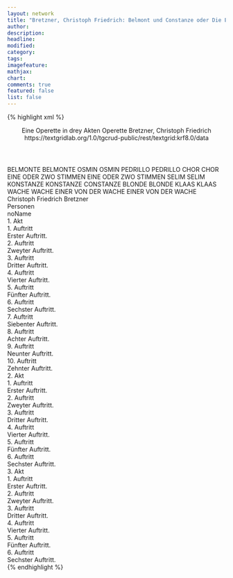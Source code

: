 ```yaml
---
layout: network
title: "Bretzner, Christoph Friedrich: Belmont und Constanze oder Die Entführung aus dem Serail (1781)"
author:
description:
headline:
modified:
category:
tags:
imagefeature:
mathjax:
chart:
comments: true
featured: false
list: false
---
```

{% highlight xml %}
<?xml-model href="https://raw.githubusercontent.com/DLiNa/project/master/rules/lina.rnc"?><?xml-model href="https://raw.githubusercontent.com/DLiNa/project/master/rules/lina.sch"?>
<play xmlns="http://lina.digital">
  <header>
    <title>Belmont und Constanze oder Die Entführung aus dem Serail</title>
    <subtitle>Eine Operette in drey Akten</subtitle>
    <genretitle>Operette</genretitle>
    <author>Bretzner, Christoph Friedrich</author>
    <date type="print"/>
    <date type="premiere" when="1781"/>
    <date type="written"/>
    <source>https://textgridlab.org/1.0/tgcrud-public/rest/textgrid:krf8.0/data</source>
  </header>
  <personae>
    <character>
      <name>BELMONTE</name>
      <alias xml:id="belmonte">
        <name>BELMONTE</name>
      </alias>
    </character>
    <character>
      <name>OSMIN</name>
      <alias xml:id="osmin">
        <name>OSMIN</name>
      </alias>
    </character>
    <character>
      <name>PEDRILLO</name>
      <alias xml:id="pedrillo">
        <name>PEDRILLO</name>
      </alias>
    </character>
    <character>
      <name>CHOR</name>
      <alias xml:id="chor">
        <name>CHOR</name>
      </alias>
    </character>
    <character>
      <name>EINE ODER ZWO STIMMEN</name>
      <alias xml:id="eine_oder_zwo_stimmen">
        <name>EINE ODER ZWO STIMMEN</name>
      </alias>
    </character>
    <character>
      <name>SELIM</name>
      <alias xml:id="selim">
        <name>SELIM</name>
      </alias>
    </character>
    <character>
      <name>KONSTANZE</name>
      <alias xml:id="konstanze">
        <name>KONSTANZE</name>
      </alias>
      <alias xml:id="constanze">
        <name>CONSTANZE</name>
      </alias>
    </character>
    <character>
      <name>BLONDE</name>
      <alias xml:id="blonde">
        <name>BLONDE</name>
      </alias>
    </character>
    <character>
      <name>KLAAS</name>
      <alias xml:id="klaas">
        <name>KLAAS</name>
      </alias>
    </character>
    <character>
      <name>WACHE</name>
      <alias xml:id="wache">
        <name>WACHE</name>
      </alias>
    </character>
    <character>
      <name>EINER VON DER WACHE</name>
      <alias xml:id="einer_von_der_wache">
        <name>EINER VON DER WACHE</name>
      </alias>
    </character>
  </personae>
  <text>
    <div>
      <head>Christoph Friedrich Bretzner</head>
    </div>
    <div>
      <head>Personen</head>
      <div>
        <head>noName</head>
      </div>
    </div>
    <div>
      <head>1. Akt</head>
      <div>
        <head>1. Auftritt</head>
        <div>
          <head>Erster Auftritt.</head>
          <sp who="#belmonte">
            <amount n="1" unit="speech_acts"/>
            <amount n="110" unit="words"/>
            <amount n="530" unit="chars"/>
          </sp>
        </div>
      </div>
      <div>
        <head>2. Auftritt</head>
        <div>
          <head>Zweyter Auftritt.</head>
          <sp who="#osmin">
            <amount n="13" unit="speech_acts"/>
            <amount n="200" unit="words"/>
            <amount n="21" unit="lines"/>
            <amount n="1097" unit="chars"/>
          </sp>
          <sp who="#belmonte">
            <amount n="15" unit="speech_acts"/>
            <amount n="203" unit="words"/>
            <amount n="20" unit="lines"/>
            <amount n="1125" unit="chars"/>
          </sp>
        </div>
      </div>
      <div>
        <head>3. Auftritt</head>
        <div>
          <head>Dritter Auftritt.</head>
          <sp who="#osmin">
            <amount n="5" unit="speech_acts"/>
            <amount n="155" unit="words"/>
            <amount n="2" unit="lines"/>
            <amount n="846" unit="chars"/>
          </sp>
          <sp who="#pedrillo">
            <amount n="4" unit="speech_acts"/>
            <amount n="55" unit="words"/>
            <amount n="3" unit="lines"/>
            <amount n="277" unit="chars"/>
          </sp>
        </div>
      </div>
      <div>
        <head>4. Auftritt</head>
        <div>
          <head>Vierter Auftritt.</head>
          <sp who="#pedrillo">
            <amount n="12" unit="speech_acts"/>
            <amount n="517" unit="words"/>
            <amount n="1" unit="lines"/>
            <amount n="2923" unit="chars"/>
          </sp>
          <sp who="#belmonte">
            <amount n="11" unit="speech_acts"/>
            <amount n="125" unit="words"/>
            <amount n="9" unit="lines"/>
            <amount n="633" unit="chars"/>
          </sp>
        </div>
      </div>
      <div>
        <head>5. Auftritt</head>
        <div>
          <head>Fünfter Auftritt.</head>
          <sp who="#belmonte">
            <amount n="1" unit="speech_acts"/>
            <amount n="74" unit="words"/>
            <amount n="14" unit="lines"/>
            <amount n="372" unit="chars"/>
          </sp>
          <sp who="#pedrillo">
            <amount n="1" unit="speech_acts"/>
            <amount n="10" unit="words"/>
            <amount n="1" unit="lines"/>
            <amount n="66" unit="chars"/>
          </sp>
        </div>
      </div>
      <div>
        <head>6. Auftritt</head>
        <div>
          <head>Sechster Auftritt.</head>
          <sp who="#chor #eine_oder_zwo_stimmen">
            <amount n="2" unit="speech_acts"/>
            <amount n="34" unit="words"/>
            <amount n="8" unit="lines"/>
            <amount n="204" unit="chars"/>
          </sp>
          <sp who="#eine_oder_zwo_stimmen">
            <amount n="1" unit="speech_acts"/>
            <amount n="24" unit="words"/>
            <amount n="8" unit="lines"/>
            <amount n="142" unit="chars"/>
          </sp>
        </div>
      </div>
      <div>
        <head>7. Auftritt</head>
        <div>
          <head>Siebenter Auftritt.</head>
          <sp who="#selim">
            <amount n="9" unit="speech_acts"/>
            <amount n="172" unit="words"/>
            <amount n="7" unit="lines"/>
            <amount n="914" unit="chars"/>
          </sp>
          <sp who="#constanze">
            <amount n="1" unit="speech_acts"/>
            <amount n="17" unit="words"/>
            <amount n="1" unit="lines"/>
            <amount n="74" unit="chars"/>
          </sp>
          <sp who="#konstanze">
            <amount n="8" unit="speech_acts"/>
            <amount n="192" unit="words"/>
            <amount n="15" unit="lines"/>
            <amount n="1024" unit="chars"/>
          </sp>
        </div>
      </div>
      <div>
        <head>8. Auftritt</head>
        <div>
          <head>Achter Auftritt.</head>
          <sp who="#selim">
            <amount n="3" unit="speech_acts"/>
            <amount n="73" unit="words"/>
            <amount n="1" unit="lines"/>
            <amount n="417" unit="chars"/>
          </sp>
          <sp who="#pedrillo">
            <amount n="2" unit="speech_acts"/>
            <amount n="46" unit="words"/>
            <amount n="1" unit="lines"/>
            <amount n="263" unit="chars"/>
          </sp>
          <sp who="#belmonte">
            <amount n="1" unit="speech_acts"/>
            <amount n="17" unit="words"/>
            <amount n="1" unit="lines"/>
            <amount n="97" unit="chars"/>
          </sp>
        </div>
      </div>
      <div>
        <head>9. Auftritt</head>
        <div>
          <head>Neunter Auftritt.</head>
          <sp who="#pedrillo">
            <amount n="4" unit="speech_acts"/>
            <amount n="138" unit="words"/>
            <amount n="1" unit="lines"/>
            <amount n="769" unit="chars"/>
          </sp>
          <sp who="#belmonte">
            <amount n="3" unit="speech_acts"/>
            <amount n="56" unit="words"/>
            <amount n="2" unit="lines"/>
            <amount n="260" unit="chars"/>
          </sp>
        </div>
      </div>
      <div>
        <head>10. Auftritt</head>
        <div>
          <head>Zehnter Auftritt.</head>
          <sp who="#osmin">
            <amount n="12" unit="speech_acts"/>
            <amount n="203" unit="words"/>
            <amount n="13" unit="lines"/>
            <amount n="1062" unit="chars"/>
          </sp>
          <sp who="#pedrillo">
            <amount n="6" unit="speech_acts"/>
            <amount n="50" unit="words"/>
            <amount n="6" unit="lines"/>
            <amount n="284" unit="chars"/>
          </sp>
          <sp who="#belmonte">
            <amount n="2" unit="speech_acts"/>
            <amount n="16" unit="words"/>
            <amount n="2" unit="lines"/>
            <amount n="94" unit="chars"/>
          </sp>
          <sp who="#belmonte #pedrillo">
            <amount n="5" unit="speech_acts"/>
            <amount n="24" unit="words"/>
            <amount n="6" unit="lines"/>
            <amount n="107" unit="chars"/>
          </sp>
        </div>
      </div>
    </div>
    <div>
      <head>2. Akt</head>
      <div>
        <head>1. Auftritt</head>
        <div>
          <head>Erster Auftritt.</head>
          <sp who="#blonde">
            <amount n="14" unit="speech_acts"/>
            <amount n="405" unit="words"/>
            <amount n="14" unit="lines"/>
            <amount n="2256" unit="chars"/>
          </sp>
          <sp who="#osmin">
            <amount n="13" unit="speech_acts"/>
            <amount n="279" unit="words"/>
            <amount n="8" unit="lines"/>
            <amount n="1456" unit="chars"/>
          </sp>
        </div>
      </div>
      <div>
        <head>2. Auftritt</head>
        <div>
          <head>Zweyter Auftritt.</head>
          <sp who="#blonde">
            <amount n="7" unit="speech_acts"/>
            <amount n="291" unit="words"/>
            <amount n="20" unit="lines"/>
            <amount n="1614" unit="chars"/>
          </sp>
          <sp who="#konstanze">
            <amount n="5" unit="speech_acts"/>
            <amount n="112" unit="words"/>
            <amount n="10" unit="lines"/>
            <amount n="593" unit="chars"/>
          </sp>
          <sp who="#konstanze #blonde">
            <amount n="3" unit="speech_acts"/>
            <amount n="60" unit="words"/>
            <amount n="12" unit="lines"/>
            <amount n="345" unit="chars"/>
          </sp>
        </div>
      </div>
      <div>
        <head>3. Auftritt</head>
        <div>
          <head>Dritter Auftritt.</head>
          <sp who="#blonde">
            <amount n="11" unit="speech_acts"/>
            <amount n="124" unit="words"/>
            <amount n="8" unit="lines"/>
            <amount n="719" unit="chars"/>
          </sp>
          <sp who="#pedrillo">
            <amount n="10" unit="speech_acts"/>
            <amount n="214" unit="words"/>
            <amount n="4" unit="lines"/>
            <amount n="1230" unit="chars"/>
          </sp>
        </div>
      </div>
      <div>
        <head>4. Auftritt</head>
        <div>
          <head>Vierter Auftritt.</head>
          <sp who="#pedrillo">
            <amount n="1" unit="speech_acts"/>
            <amount n="78" unit="words"/>
            <amount n="11" unit="lines"/>
            <amount n="425" unit="chars"/>
          </sp>
        </div>
      </div>
      <div>
        <head>5. Auftritt</head>
        <div>
          <head>Fünfter Auftritt.</head>
          <sp who="#osmin">
            <amount n="14" unit="speech_acts"/>
            <amount n="278" unit="words"/>
            <amount n="12" unit="lines"/>
            <amount n="1242" unit="chars"/>
          </sp>
          <sp who="#pedrillo">
            <amount n="14" unit="speech_acts"/>
            <amount n="453" unit="words"/>
            <amount n="12" unit="lines"/>
            <amount n="2452" unit="chars"/>
          </sp>
          <sp who="#osmin #pedrillo">
            <amount n="2" unit="speech_acts"/>
            <amount n="27" unit="words"/>
            <amount n="7" unit="lines"/>
            <amount n="143" unit="chars"/>
          </sp>
        </div>
      </div>
      <div>
        <head>6. Auftritt</head>
        <div>
          <head>Sechster Auftritt.</head>
          <sp who="#pedrillo">
            <amount n="4" unit="speech_acts"/>
            <amount n="168" unit="words"/>
            <amount n="5" unit="lines"/>
            <amount n="890" unit="chars"/>
          </sp>
          <sp who="#belmonte">
            <amount n="6" unit="speech_acts"/>
            <amount n="144" unit="words"/>
            <amount n="7" unit="lines"/>
            <amount n="768" unit="chars"/>
          </sp>
          <sp who="#konstanze">
            <amount n="6" unit="speech_acts"/>
            <amount n="163" unit="words"/>
            <amount n="6" unit="lines"/>
            <amount n="850" unit="chars"/>
          </sp>
          <sp who="#blonde">
            <amount n="2" unit="speech_acts"/>
            <amount n="36" unit="words"/>
            <amount n="5" unit="lines"/>
            <amount n="194" unit="chars"/>
          </sp>
          <sp who="#pedrillo #belmonte #konstanze #blonde">
            <amount n="1" unit="speech_acts"/>
            <amount n="22" unit="words"/>
            <amount n="4" unit="lines"/>
            <amount n="120" unit="chars"/>
          </sp>
        </div>
      </div>
    </div>
    <div>
      <head>3. Akt</head>
      <div>
        <head>1. Auftritt</head>
        <div>
          <head>Erster Auftritt.</head>
          <sp who="#pedrillo">
            <amount n="3" unit="speech_acts"/>
            <amount n="134" unit="words"/>
            <amount n="722" unit="chars"/>
          </sp>
          <sp who="#klaas">
            <amount n="3" unit="speech_acts"/>
            <amount n="56" unit="words"/>
            <amount n="2" unit="lines"/>
            <amount n="263" unit="chars"/>
          </sp>
        </div>
      </div>
      <div>
        <head>2. Auftritt</head>
        <div>
          <head>Zweyter Auftritt.</head>
          <sp who="#pedrillo">
            <amount n="3" unit="speech_acts"/>
            <amount n="108" unit="words"/>
            <amount n="1" unit="lines"/>
            <amount n="572" unit="chars"/>
          </sp>
          <sp who="#belmonte">
            <amount n="3" unit="speech_acts"/>
            <amount n="14" unit="words"/>
            <amount n="3" unit="lines"/>
            <amount n="86" unit="chars"/>
          </sp>
        </div>
      </div>
      <div>
        <head>3. Auftritt</head>
        <div>
          <head>Dritter Auftritt.</head>
          <sp who="#belmonte">
            <amount n="1" unit="speech_acts"/>
            <amount n="90" unit="words"/>
            <amount n="12" unit="lines"/>
            <amount n="522" unit="chars"/>
          </sp>
        </div>
      </div>
      <div>
        <head>4. Auftritt</head>
        <div>
          <head>Vierter Auftritt.</head>
          <sp who="#pedrillo">
            <amount n="16" unit="speech_acts"/>
            <amount n="322" unit="words"/>
            <amount n="66" unit="lines"/>
            <amount n="1699" unit="chars"/>
          </sp>
          <sp who="#belmonte">
            <amount n="13" unit="speech_acts"/>
            <amount n="76" unit="words"/>
            <amount n="18" unit="lines"/>
            <amount n="400" unit="chars"/>
          </sp>
          <sp who="#konstanze">
            <amount n="2" unit="speech_acts"/>
            <amount n="9" unit="words"/>
            <amount n="3" unit="lines"/>
            <amount n="57" unit="chars"/>
          </sp>
        </div>
      </div>
      <div>
        <head>5. Auftritt</head>
        <div>
          <head>Fünfter Auftritt.</head>
          <sp who="#osmin">
            <amount n="19" unit="speech_acts"/>
            <amount n="194" unit="words"/>
            <amount n="47" unit="lines"/>
            <amount n="972" unit="chars"/>
          </sp>
          <sp who="#blonde">
            <amount n="2" unit="speech_acts"/>
            <amount n="8" unit="words"/>
            <amount n="3" unit="lines"/>
            <amount n="57" unit="chars"/>
          </sp>
          <sp who="#pedrillo">
            <amount n="5" unit="speech_acts"/>
            <amount n="36" unit="words"/>
            <amount n="9" unit="lines"/>
            <amount n="208" unit="chars"/>
          </sp>
          <sp who="#pedrillo #blonde">
            <amount n="3" unit="speech_acts"/>
            <amount n="16" unit="words"/>
            <amount n="4" unit="lines"/>
            <amount n="77" unit="chars"/>
          </sp>
          <sp who="#wache #einer_von_der_wache">
            <amount n="13" unit="speech_acts"/>
            <amount n="65" unit="words"/>
            <amount n="18" unit="lines"/>
            <amount n="380" unit="chars"/>
          </sp>
          <sp who="#einer_von_der_wache">
            <amount n="1" unit="speech_acts"/>
            <amount n="18" unit="words"/>
            <amount n="3" unit="lines"/>
            <amount n="101" unit="chars"/>
          </sp>
          <sp who="#belmonte">
            <amount n="2" unit="speech_acts"/>
            <amount n="8" unit="words"/>
            <amount n="2" unit="lines"/>
            <amount n="46" unit="chars"/>
          </sp>
          <sp who="#belmonte #konstanze">
            <amount n="2" unit="speech_acts"/>
            <amount n="7" unit="words"/>
            <amount n="2" unit="lines"/>
            <amount n="44" unit="chars"/>
          </sp>
          <sp who="#osmin #wache">
            <amount n="13" unit="speech_acts"/>
            <amount n="145" unit="words"/>
            <amount n="30" unit="lines"/>
            <amount n="918" unit="chars"/>
          </sp>
          <sp who="#konstanze #belmonte">
            <amount n="1" unit="speech_acts"/>
            <amount n="7" unit="words"/>
            <amount n="1" unit="lines"/>
            <amount n="35" unit="chars"/>
          </sp>
        </div>
      </div>
      <div>
        <head>6. Auftritt</head>
        <div>
          <head>Sechster Auftritt.</head>
          <sp who="#selim">
            <amount n="18" unit="speech_acts"/>
            <amount n="250" unit="words"/>
            <amount n="14" unit="lines"/>
            <amount n="1405" unit="chars"/>
          </sp>
          <sp who="#osmin">
            <amount n="10" unit="speech_acts"/>
            <amount n="247" unit="words"/>
            <amount n="6" unit="lines"/>
            <amount n="1311" unit="chars"/>
          </sp>
          <sp who="#konstanze">
            <amount n="14" unit="speech_acts"/>
            <amount n="209" unit="words"/>
            <amount n="18" unit="lines"/>
            <amount n="1129" unit="chars"/>
          </sp>
          <sp who="#belmonte">
            <amount n="17" unit="speech_acts"/>
            <amount n="179" unit="words"/>
            <amount n="14" unit="lines"/>
            <amount n="958" unit="chars"/>
          </sp>
          <sp who="#konstanze #belmonte">
            <amount n="2" unit="speech_acts"/>
            <amount n="19" unit="words"/>
            <amount n="4" unit="lines"/>
            <amount n="106" unit="chars"/>
          </sp>
          <sp who="#konstanze #belmonte">
            <amount n="3" unit="speech_acts"/>
            <amount n="19" unit="words"/>
            <amount n="3" unit="lines"/>
            <amount n="88" unit="chars"/>
          </sp>
          <sp who="#pedrillo">
            <amount n="8" unit="speech_acts"/>
            <amount n="167" unit="words"/>
            <amount n="6" unit="lines"/>
            <amount n="886" unit="chars"/>
          </sp>
          <sp who="#blonde">
            <amount n="4" unit="speech_acts"/>
            <amount n="44" unit="words"/>
            <amount n="3" unit="lines"/>
            <amount n="237" unit="chars"/>
          </sp>
          <sp who="#chor">
            <amount n="1" unit="speech_acts"/>
            <amount n="36" unit="words"/>
            <amount n="6" unit="lines"/>
            <amount n="197" unit="chars"/>
          </sp>
        </div>
      </div>
    </div>
  </text>
</play>
{% endhighlight %}